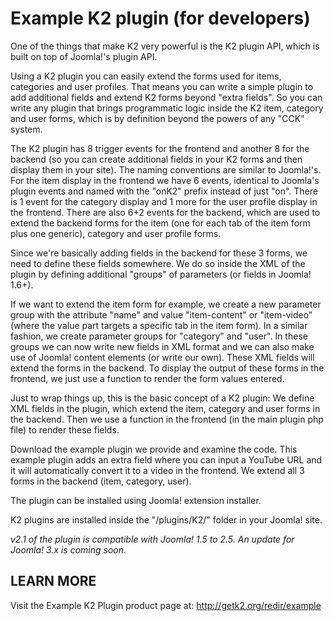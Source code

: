 Example K2 plugin (for developers)
=================

One of the things that make K2 very powerful is the K2 plugin API, which is built on top of Joomla!'s plugin API.

Using a K2 plugin you can easily extend the forms used for items, categories and user profiles.
That means you can write a simple plugin to add additional fields and extend K2 forms beyond "extra fields". So you can write any plugin that brings programmatic logic inside the K2 item, category and user forms, which is by definition beyond the powers of any "CCK" system.

The K2 plugin has 8 trigger events for the frontend and another 8 for the backend (so you can create additional fields in your K2 forms and then display them in your site). The naming conventions are similar to Joomla!'s. For the item display in the frontend we have 6 events, identical to Joomla's plugin events and named with the "onK2" prefix instead of just "on". There is 1 event for the category display and 1 more for the user profile display in the frontend. There are also 6+2 events for the backend, which are used to extend the backend forms for the item (one for each tab of the item form plus one generic), category and user profile forms.

Since we're basically adding fields in the backend for these 3 forms, we need to define these fields somewhere. We do so inside the XML of the plugin by defining additional "groups" of parameters (or fields in Joomla! 1.6+).

If we want to extend the item form for example, we create a new parameter <params> group with the attribute "name" and value "item-content" or "item-video" (where the value part targets a specific tab in the item form). In a similar fashion, we create parameter groups for "category" and "user". In these groups we can now write new fields in XML format and we can also make use of Joomla! content elements (or write our own). These XML fields will extend the forms in the backend. To display the output of these forms in the frontend, we just use a function to render the form values entered.

Just to wrap things up, this is the basic concept of a K2 plugin: We define XML fields in the plugin, which extend the item, category and user forms in the backend. Then we use a function in the frontend (in the main plugin php file) to render these fields.

Download the example plugin we provide and examine the code. This example plugin adds an extra field where you can input a YouTube URL and it will automatically convert it to a video in the frontend. We extend all 3 forms in the backend (item, category, user).

The plugin can be installed using Joomla! extension installer.

K2 plugins are installed inside the "/plugins/K2/" folder in your Joomla! site.

*v2.1 of the plugin is compatible with Joomla! 1.5 to 2.5. An update for Joomla! 3.x is coming soon.*


## LEARN MORE
Visit the Example K2 Plugin product page at: http://getk2.org/redir/example
